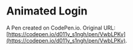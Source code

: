 # Animated Login

A Pen created on CodePen.io. Original URL: [https://codepen.io/d011y_s1ngh/pen/VwbLPKv](https://codepen.io/d011y_s1ngh/pen/VwbLPKv).

